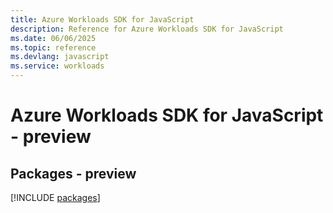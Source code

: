 ```yaml
---
title: Azure Workloads SDK for JavaScript
description: Reference for Azure Workloads SDK for JavaScript
ms.date: 06/06/2025
ms.topic: reference
ms.devlang: javascript
ms.service: workloads
---
```

# Azure Workloads SDK for JavaScript - preview
## Packages - preview
[!INCLUDE [packages](workloads-index.md)]